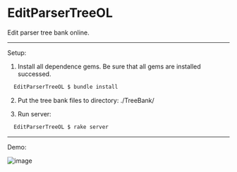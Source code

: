 EditParserTreeOL
================

Edit parser tree bank online.

---

Setup:

1. Install all dependence gems. Be sure that all gems are installed successed.
```bash
  EditParserTreeOL $ bundle install
```

2. Put the tree bank files to directory: ./TreeBank/

3. Run server:
```bash
  EditParserTreeOL $ rake server
```

---

Demo:

![image](http://www.asiteof.me/uploads/img/edittreeol_demo.png)

